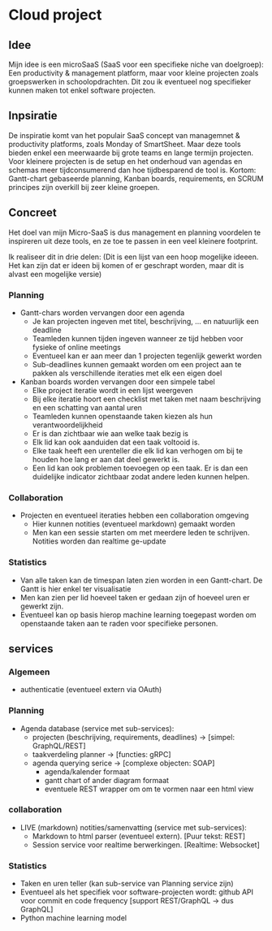 # Cloud project

## Idee

Mijn idee is een microSaaS (SaaS voor een specifieke niche van doelgroep):
Een productivity & management platform, maar voor kleine projecten zoals groepswerken in schoolopdrachten. Dit zou ik eventueel nog specifieker kunnen maken tot enkel software projecten.

## Inpsiratie

De inspiratie komt van het populair SaaS concept van managemnet & productivity platforms, zoals Monday of SmartSheet. Maar deze tools bieden enkel een meerwaarde bij grote teams en lange termijn projecten. Voor kleinere projecten is de setup en het onderhoud van agendas en schemas meer tijdconsumerend dan hoe tijdbesparend de tool is. Kortom: Gantt-chart gebaseerde planning, Kanban boards, requirements, en SCRUM principes zijn overkill bij zeer kleine groepen.

## Concreet

Het doel van mijn Micro-SaaS is dus management en planning voordelen te inspireren uit deze tools, en ze toe te passen in een veel kleinere footprint.

Ik realiseer dit in drie delen:
(Dit is een lijst van een hoop mogelijke ideeen. Het kan zijn dat er ideen bij komen of er geschrapt worden, maar dit is alvast een mogelijke versie)
### Planning
 - Gantt-chars worden vervangen door een agenda
    - Je kan projecten ingeven met titel, beschrijving, ... en natuurlijk een deadline
    - Teamleden kunnen tijden ingeven wanneer ze tijd hebben voor fysieke of online meetings
    - Eventueel kan er aan meer dan 1 projecten tegenlijk gewerkt worden
    - Sub-deadlines kunnen gemaakt worden om een project aan te pakken als verschillende iteraties met elk een eigen doel
 - Kanban boards worden vervangen door een simpele tabel
    - Elke project iteratie wordt in een lijst weergeven
    - Bij elke iteratie hoort een checklist met taken met naam beschrijving en een schatting van aantal uren
    - Teamleden kunnen openstaande taken kiezen als hun verantwoordelijkheid
    - Er is dan zichtbaar wie aan welke taak bezig is
    - Elk lid kan ook aanduiden dat een taak voltooid is.
    - Elke taak heeft een urenteller die elk lid kan verhogen om bij te houden hoe lang er aan dat deel gewerkt is.
    - Een lid kan ook problemen toevoegen op een taak. Er is dan een duidelijke indicator zichtbaar zodat andere leden kunnen helpen.
### Collaboration
 - Projecten en eventueel iteraties hebben een collaboration omgeving
   - Hier kunnen notities (eventueel markdown) gemaakt worden
   - Men kan een sessie starten om met meerdere leden te schrijven. Notities worden dan realtime ge-update
### Statistics
 - Van alle taken kan de timespan laten zien worden in een Gantt-chart. De Gantt is hier enkel ter visualisatie
 - Men kan zien per lid hoeveel taken er gedaan zijn of hoeveel uren er gewerkt zijn.
 - Eventueel kan op basis hierop machine learning toegepast worden om openstaande taken aan te raden voor specifieke personen.



## services

### Algemeen

- authenticatie (eventueel extern via OAuth)

### Planning
 - Agenda database (service met sub-services):
    - projecten (beschrijving, requirements, deadlines) -> [simpel: GraphQL/REST]
    - taakverdeling planner -> [functies: gRPC]
    - agenda querying serice -> [complexe objecten: SOAP]
        - agenda/kalender formaat
        - gantt chart of ander diagram formaat
        - eventuele REST wrapper om om te vormen naar een html view
### collaboration
 - LIVE (markdown) notities/samenvatting (service met sub-services):
     - Markdown to html parser (eventueel extern). [Puur tekst: REST]
     - Session service voor realtime berwerkingen. [Realtime: Websocket]

### Statistics
 - Taken en uren teller (kan sub-service van Planning service zijn)
 - Eventueel als het specifiek voor software-projecten wordt: github API voor commit en code frequency [support REST/GraphQL -> dus GraphQL]
 - Python machine learning model 


